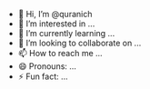 - 👋 Hi, I’m @quranich
- 👀 I’m interested in ...
- 🌱 I’m currently learning ...
- 💞️ I’m looking to collaborate on ...
- 📫 How to reach me ...
- 😄 Pronouns: ...
- ⚡ Fun fact: ...

<!---
quranich/quranich is a ✨ special ✨ repository because its `README.md` (this file) appears on your GitHub profile.
You can click the Preview link to take a look at your changes.
--->
